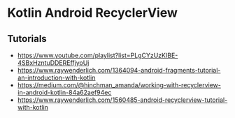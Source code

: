 # Kotlin Android RecyclerView

## Tutorials

- https://www.youtube.com/playlist?list=PLgCYzUzKIBE-4SBxHzntuDDEREffjyoUj
- https://www.raywenderlich.com/1364094-android-fragments-tutorial-an-introduction-with-kotlin
- https://medium.com/@hinchman_amanda/working-with-recyclerview-in-android-kotlin-84a62aef94ec
- https://www.raywenderlich.com/1560485-android-recyclerview-tutorial-with-kotlin